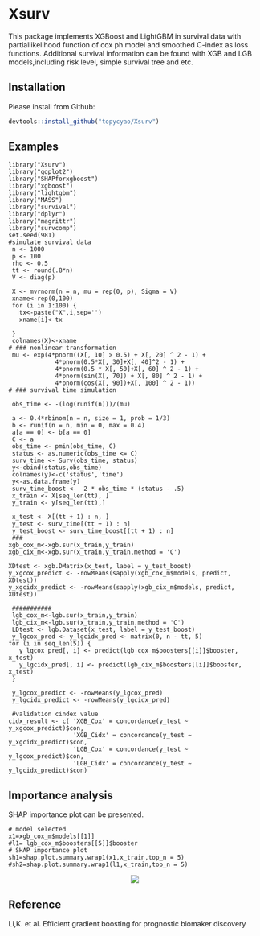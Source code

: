 # Xsurv
This package implements XGBoost and LightGBM in survival data with partiallikelihood function of cox ph model and smoothed C-index as loss functions.
Additional survival information can be found with XGB and LGB models,including risk level, simple survival tree and etc. 
## Installation

Please install from Github:
``` r
devtools::install_github("topycyao/Xsurv")
```
## Examples
```{r}
library("Xsurv")
library("ggplot2")
library("SHAPforxgboost")
library("xgboost")
library("lightgbm")
library("MASS")
library("survival")
library("dplyr")
library("magrittr")
library("survcomp")
set.seed(981)
#simulate survival data
 n <- 1000
 p <- 100
 rho <- 0.5
 tt <- round(.8*n)
 V <- diag(p)

 X <- mvrnorm(n = n, mu = rep(0, p), Sigma = V)
 xname<-rep(0,100)
 for (i in 1:100) {
   tx<-paste("X",i,sep='')
   xname[i]<-tx

 }
 colnames(X)<-xname
# ### nonlinear transformation
 mu <- exp(4*pnorm((X[, 10] > 0.5) + X[, 20] ^ 2 - 1) +
             4*pnorm(0.5*X[, 30]+X[, 40]^2 - 1) +
             4*pnorm(0.5 * X[, 50]+X[, 60] ^ 2 - 1) +
             4*pnorm(sin(X[, 70]) + X[, 80] ^ 2 - 1) +
             4*pnorm(cos(X[, 90])+X[, 100] ^ 2 - 1))
# ### survival time simulation

 obs_time <- -(log(runif(n)))/(mu)

 a <- 0.4*rbinom(n = n, size = 1, prob = 1/3)
 b <- runif(n = n, min = 0, max = 0.4)
 a[a == 0] <- b[a == 0]
 C <- a
 obs_time <- pmin(obs_time, C)
 status <- as.numeric(obs_time <= C)
 surv_time <- Surv(obs_time, status)
 y<-cbind(status,obs_time)
 colnames(y)<-c('status','time')
 y<-as.data.frame(y)
 surv_time_boost <-  2 * obs_time * (status - .5)
 x_train <- X[seq_len(tt), ]
 y_train <- y[seq_len(tt),]

 x_test <- X[(tt + 1) : n, ]
 y_test <- surv_time[(tt + 1) : n]
 y_test_boost <- surv_time_boost[(tt + 1) : n]
 ###
xgb_cox_m<-xgb.sur(x_train,y_train)
xgb_cix_m<-xgb.sur(x_train,y_train,method = 'C')

XDtest <- xgb.DMatrix(x_test, label = y_test_boost)
y_xgcox_predict <- -rowMeans(sapply(xgb_cox_m$models, predict, XDtest))
y_xgcidx_predict <- -rowMeans(sapply(xgb_cix_m$models, predict, XDtest))

 ###########
 lgb_cox_m<-lgb.sur(x_train,y_train)
 lgb_cix_m<-lgb.sur(x_train,y_train,method = 'C')
 LDtest <- lgb.Dataset(x_test, label = y_test_boost)
 y_lgcox_pred <- y_lgcidx_pred <- matrix(0, n - tt, 5)
for (i in seq_len(5)) {
   y_lgcox_pred[, i] <- predict(lgb_cox_m$boosters[[i]]$booster, x_test)
   y_lgcidx_pred[, i] <- predict(lgb_cix_m$boosters[[i]]$booster, x_test)
 }

 y_lgcox_predict <- -rowMeans(y_lgcox_pred)
 y_lgcidx_predict <- -rowMeans(y_lgcidx_pred)

 #validation cindex value
cidx_result <- c( 'XGB_Cox' = concordance(y_test ~ y_xgcox_predict)$con,
                  'XGB_Cidx' = concordance(y_test ~ y_xgcidx_predict)$con,
                  'LGB_Cox' = concordance(y_test ~ y_lgcox_predict)$con,
                  'LGB_Cidx' = concordance(y_test ~ y_lgcidx_predict)$con)

```
## Importance analysis

SHAP importance plot can be presented.

```{r}
# model selected
x1=xgb_cox_m$models[[1]]
#l1= lgb_cox_m$boosters[[5]]$booster
# SHAP importance plot
sh1=shap.plot.summary.wrap1(x1,x_train,top_n = 5)
#sh2=shap.plot.summary.wrap1(l1,x_train,top_n = 5)
```
<p align="center">
  <img src = "https://github.com/topycyao/Xsurv/blob/master/docs%20/figures/xgb_plot.png?raw=true">
</p>
              



## Reference

Li,K. et al. Efficient gradient boosting for prognostic biomaker discovery
